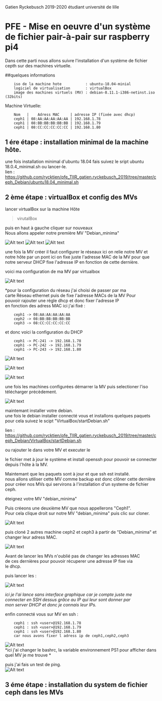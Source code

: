 Gatien Ryckebusch 2019-2020 étudiant université de lille

# PFE - Mise en oeuvre d'un système de fichier pair-à-pair sur raspberry pi4

Dans cette parti nous allons suivre l'installation d'un système de fichier cepth sur des machines virtuelle.  

##quelques informations


		iso de la machine hote           : ubuntu-18.04-minial
		logiciel de virtualisation       : virtualBox
		image des machines virtuels (MV) : debian-8.11.1-i386-netinst.iso  (32bits)
  
Machine Virtuelle:  

		Nom   |    Adress MAC     | adresse IP (fixée avec dhcp) 
		ceph1 | 08:AA:AA:AA:AA:AA | 192.168.1.78
		ceph1 | 08:BB:BB:BB:BB:BB | 192.168.1.79
		ceph1 | 08:CC:CC:CC:CC:CC | 192.168.1.80


## 1 ére étape : installation minimal de la machine hôte. 

une fois installation minimal d'ubuntu 18.04 fais suivez le sript ubuntu 18.0.4_minimal.sh ou lancer-le.  
lien : https://github.com/rycktien/pfe_TIIR_gatien.ryckebusch_2019/tree/master/ceph_Debian/ubuntu18.04_minimal.sh
 

## 2 ème étape : virtualBox et config des MVs

lancer virtualBox sur la machine Hôte

> virutalBox

puis en haut à gauche cliquer sur nouveaux  
Nous allons appeler notre première MV "Debian_minima"  

![Alt text](VirtualBox/commencement/newVM1.png)
![Alt text](VirtualBox/commencement/newVM2.png)
![Alt text](VirtualBox/commencement/newVM3.png)


une fois la MV créer il faut configurer le réseaux ici on relie
notre MV et notre hôte par un pont ici on fixe juste l'adresse MAC de la MV pour que notre serveur DHCP fixe l'adresse IP en fonction de cette dernière.

voici ma configuration de ma MV par virtualbox

![Alt text](VirtualBox/config/reseau_config.png)  

*pour la configuration du réseau j'ai choisi de passer par ma  
carte Réseau ethernet puis de fixe l'adresse MACs de la MV Pour  
pouvoir rajouter une régle dhcp et donc fixer l'adresse IP  
en fonction des adress MAC ici j'ai fixé :  


		ceph1 -> 08:AA:AA:AA:AA:AA
		ceph2 -> 08:BB:BB:BB:BB:BB
		ceph3 -> 08:CC:CC:CC:CC:CC


et donc voici la configuration du DHCP  


		ceph1 -> PC-241 -> 192.168.1.78
		ceph1 -> PC-242 -> 192.168.1.79
		ceph1 -> PC-243 -> 192.168.1.80

![Alt text](VirtualBox/config/dhcp_config.png)  


![Alt text](VirtualBox/config/VirtualBox_Config_reseaux.png)  


![Alt text](VirtualBox/config/VirtualBox_Config_system.png)  
	
une fois les machines configurées démarrer la MV puis selectioner l'iso télécharger précèdement.

![Alt text](VirtualBox/commencement/newVM4.png)  

maintemant installer votre debian.  
une fois le debian installer connecté vous et installons quelques paquets pour cela suivez le scipt 
"VirtualBox/startDebian.sh"  
   
lien : https://github.com/rycktien/pfe_TIIR_gatien.ryckebusch_2019/tree/master/ceph_Debian/VirtualBox/startDebian.sh  

ou rajouter le dans votre MV et executer le   

le fichier met à jour le système et install openssh pour pouvoir se connecter depuis l'hôte à la MV.  


Maintemant que les paquets sont à jour et que ssh est installé.  
nous allons utiliser cette MV comme backup est donc clôner cette dernière pour créer nos MVs qui servirons à l'installation
d'un systeme de fichier ceph.   

éteignez votre MV "debian_minima"  

Puis créeons une deuxième MV que nous appellerons "Ceph1".  
Pour cela clique droit sur notre MV "debian_minima" puis clic sur cloner.  

![Alt text](VirtualBox/clone/menu.png)  

puis cloné 2 autres machine ceph2 et ceph3 à partir de "Debian_minima" et changer leur adress MAC.

![Alt text](VirtualBox/clone/VMs.png)  

Avant de lancer les MVs n'oublié pas de changer les adresses MAC  
de ces dernières pour pouvoir récuperer une adresse IP fixe via  
le dhcp.  



puis lancer les :  


![Alt text](VirtualBox/clone/lauch.png)  

*ici je l'ai lance sans interface graphique car je compte juste me  
connecter en SSH dessus grâce au IP qui leur sont donner par  
mon server DHCP et donc je connais leur IPs.*

enfin connecté vous sur MV en ssh :  


		ceph1 : ssh <user>@192.168.1.78
		ceph1 : ssh <user>@192.168.1.79
		ceph1 : ssh <user>@192.168.1.80
		car nous avons fixer l adress ip de ceph1,ceph2,ceph3

![Alt text](VirtualBox/clone/configAllcontrol.png)  
*ici j'ai changer le bashrc, la variable environnement PS1 pour afficher dans quel MV je me trouve *  


puis j'ai fais un test de ping.  
![Alt text](VirtualBox/config/ceph_ping.png)


## 3 éme étape : installation du system de fichier ceph dans les MVs


